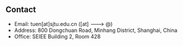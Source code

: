## Contact
* Email: tuen\[at\]sjtu.edu.cn (\[at\] ---> @)
* Address: 800 Dongchuan Road, Minhang District, Shanghai, China
* Office: SEIEE Building 2, Room 428
